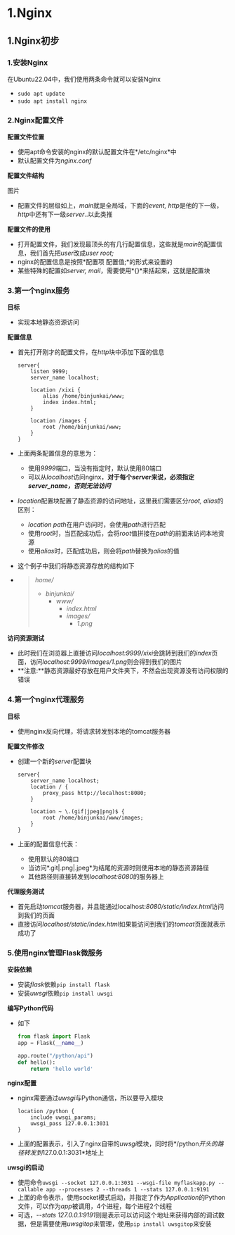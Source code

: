 # 1.Nginx

## 1.Nginx初步

### 1.安装Nginx

在Ubuntu22.04中，我们使用两条命令就可以安装Nginx

+ `sudo apt update`
+ `sudo apt install nginx`



### 2.Nginx配置文件

**配置文件位置**

+ 使用apt命令安装的nginx的默认配置文件在*/etc/nginx*中
+ 默认配置文件为*nginx.conf*



**配置文件结构**

图片

+ 配置文件的层级如上，*main*就是全局域，下面的*event, http*是他的下一级，*http*中还有下一级*server*..以此类推



**配置文件的使用**

+ 打开配置文件，我们发现最顶头的有几行配置信息，这些就是*main*的配置信息，我们首先把*user*改成*user root;*
+ nginx的配置信息是按照*配置项 配置值;*的形式来设置的
+ 某些特殊的配置如*server, mail*，需要使用*{}*来括起来，这就是配置块



### 3.第一个nginx服务

**目标**

+ 实现本地静态资源访问



**配置信息**

+ 首先打开刚才的配置文件，在*http*块中添加下面的信息

    ```
    server{
        listen 9999;
        server_name localhost;
    
        location /xixi {
            alias /home/binjunkai/www;
            index index.html;
        }
    
        location /images {
            root /home/binjunkai/www;
        }
    }
    ```

+ 上面两条配置信息的意思为：

    + 使用*9999*端口，当没有指定时，默认使用80端口
    + 可以从*localhost*访问nginx，**对于每个*server*来说，必须指定*server_name，否则无法访问***

+ *location*配置块配置了静态资源的访问地址，这里我们需要区分*root, alias*的区别：

    + *location path*在用户访问时，会使用*path*进行匹配
    + 使用*root*时，当匹配成功后，会将*root*值拼接在*path*的前面来访问本地资源
    + 使用*alias*时，匹配成功后，则会将*path*替换为*alias*的值

+ 这个例子中我们将静态资源存放的结构如下

+ > *home/*
    >
    > + *binjunkai/*
    >     + *www/*
    >         + *index.html*
    >         + *images/*
    >             + *1.png*



**访问资源测试**

+ 此时我们在浏览器上直接访问*localhost:9999/xixi*会跳转到我们的*index*页面，访问*localhost:9999/images/1.png*则会得到我们的图片
+ **注意:**静态资源最好存放在用户文件夹下，不然会出现资源没有访问权限的错误



### 4.第一个nginx代理服务

**目标**

+ 使用nginx反向代理，将请求转发到本地的tomcat服务器



**配置文件修改**

+ 创建一个新的*server*配置块

    ```
    server{
        server_name localhost;
        location / {
            proxy_pass http://localhost:8080;
        }
    
        location ~ \.(gif|jpeg|png)$ {
            root /home/binjunkai/www/images;
        }
    }
    ```

+ 上面的配置信息代表：

    + 使用默认的80端口
    + 当访问*.git|.png|.jpeg*为结尾的资源时则使用本地的静态资源路径
    + 其他路径则直接转发到*localhost:8080*的服务器上



**代理服务测试**

+ 首先启动*tomcat*服务器，并且能通过localhost:*8080/static/index.html*访问到我们的页面
+ 直接访问*localhost/static/index.html*如果能访问到我们的*tomcat*页面就表示成功了



### 5.使用nginx管理Flask微服务

**安装依赖**

+ 安装*flask*依赖`pip install flask`
+ 安装*uwsgi*依赖`pip install uwsgi`



**编写Python代码**

+ 如下

    ```python
    from flask import Flask
    app = Flask(__name__)
    
    app.route("/python/api")
    def hello():
        return 'hello world'
    ```



**nginx配置**

+ nginx需要通过*uwsgi*与Python通信，所以要导入模块

    ```
    location /python {
    	include uwsgi_params;
    	uwsgi_pass 127.0.0.1:3031
    }
    ```

+ 上面的配置表示，引入了nginx自带的*uwsgi*模块，同时将*/python*开头的路径转发到*127.0.0.1:3031*地址上



**uwsgi的启动**

+ 使用命令`uwsgi --socket 127.0.0.1:3031 --wsgi-file myflaskapp.py --callable app --processes 2 --threads 1 --stats 127.0.0.1:9191`
+ 上面的命令表示，使用socket模式启动，并指定了作为*Application*的Python文件，可以作为*app*被调用，4个进程，每个进程2个线程
+ 可选，*--stats 127.0.0.1:9191*则是表示可以访问这个地址来获得内部的调试数据，但是需要使用*uwsgitop*来管理，使用`pip install uwsgitop`来安装